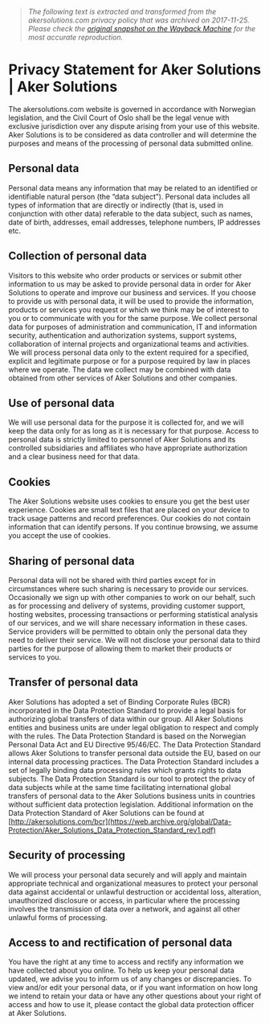 > *The following text is extracted and transformed from the akersolutions.com privacy policy that was archived on 2017-11-25. Please check the [original snapshot on the Wayback Machine](https://web.archive.org/web/20171125200911id_/http%3A//akersolutions.com/privacy-statement) for the most accurate reproduction.*

# Privacy Statement for Aker Solutions | Aker Solutions

The akersolutions.com website is governed in accordance with Norwegian legislation, and the Civil Court of Oslo shall be the legal venue with exclusive jurisdiction over any dispute arising from your use of this website. Aker Solutions is to be considered as data controller and will determine the purposes and means of the processing of personal data submitted online.

## Personal data

Personal data means any information that may be related to an identified or identifiable natural person (the “data subject”). Personal data includes all types of information that are directly or indirectly (that is, used in conjunction with other data) referable to the data subject, such as names, date of birth, addresses, email addresses, telephone numbers, IP addresses etc.

## Collection of personal data

Visitors to this website who order products or services or submit other information to us may be asked to provide personal data in order for Aker Solutions to operate and improve our business and services. If you choose to provide us with personal data, it will be used to provide the information, products or services you request or which we think may be of interest to you or to communicate with you for the same purpose. We collect personal data for purposes of administration and communication, IT and information security, authentication and authorization systems, support systems, collaboration of internal projects and organizational teams and activities. We will process personal data only to the extent required for a specified, explicit and legitimate purpose or for a purpose required by law in places where we operate. The data we collect may be combined with data obtained from other services of Aker Solutions and other companies.

## Use of personal data

We will use personal data for the purpose it is collected for, and we will keep the data only for as long as it is necessary for that purpose. Access to personal data is strictly limited to personnel of Aker Solutions and its controlled subsidiaries and affiliates who have appropriate authorization and a clear business need for that data.

## Cookies

The Aker Solutions website uses cookies to ensure you get the best user experience. Cookies are small text files that are placed on your device to track usage patterns and record preferences. Our cookies do not contain information that can identify persons. If you continue browsing, we assume you accept the use of cookies.

## Sharing of personal data

Personal data will not be shared with third parties except for in circumstances where such sharing is necessary to provide our services. Occasionally we sign up with other companies to work on our behalf, such as for processing and delivery of systems, providing customer support, hosting websites, processing transactions or performing statistical analysis of our services, and we will share necessary information in these cases. Service providers will be permitted to obtain only the personal data they need to deliver their service. We will not disclose your personal data to third parties for the purpose of allowing them to market their products or services to you.

## Transfer of personal data

Aker Solutions has adopted a set of Binding Corporate Rules (BCR) incorporated in the Data Protection Standard to provide a legal basis for authorizing global transfers of data within our group. All Aker Solutions entities and business units are under legal obligation to respect and comply with the rules. The Data Protection Standard is based on the Norwegian Personal Data Act and EU Directive 95/46/EC. The Data Protection Standard allows Aker Solutions to transfer personal data outside the EU, based on our internal data processing practices. The Data Protection Standard includes a set of legally binding data processing rules which grants rights to data subjects. The Data Protection Standard is our tool to protect the privacy of data subjects while at the same time facilitating international global transfers of personal data to the Aker Solutions business units in countries without sufficient data protection legislation. Additional information on the Data Protection Standard of Aker Solutions can be found at [http://akersolutions.com/bcr](https://web.archive.org/global/Data-Protection/Aker_Solutions_Data_Protection_Standard_rev1.pdf)

## Security of processing

We will process your personal data securely and will apply and maintain appropriate technical and organizational measures to protect your personal data against accidental or unlawful destruction or accidental loss, alteration, unauthorized disclosure or access, in particular where the processing involves the transmission of data over a network, and against all other unlawful forms of processing.

## Access to and rectification of personal data

You have the right at any time to access and rectify any information we have collected about you online. To help us keep your personal data updated, we advise you to inform us of any changes or discrepancies. To view and/or edit your personal data, or if you want information on how long we intend to retain your data or have any other questions about your right of access and how to use it, please contact the global data protection officer at Aker Solutions.
